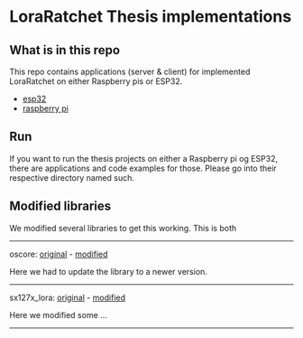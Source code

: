 # LoraRatchet Thesis implementations

## What is in this repo

This repo contains applications (server & client) for implemented LoraRatchet on either Raspberry pis or ESP32.

* [esp32](https://github.com/DavidCarl/loraRatchetThesis/tree/main/esp32)
* [raspberry pi](https://github.com/DavidCarl/loraRatchetThesis/tree/main/raspberry)

## Run

If you want to run the thesis projects on either a Raspberry pi og ESP32, there are applications and code examples for those. Please go into their respective directory named such.

## Modified libraries

We modified several libraries to get this working. This is both 

---

oscore: [original](https://github.com/martindisch/oscore) - [modified](https://github.com/DavidCarl/oscore)

Here we had to update the library to a newer version. 

---

sx127x_lora: [original](https://crates.io/crates/sx127x_lora) - [modified](https://github.com/DavidCarl/sx127x_lora)

Here we modified some ...

---